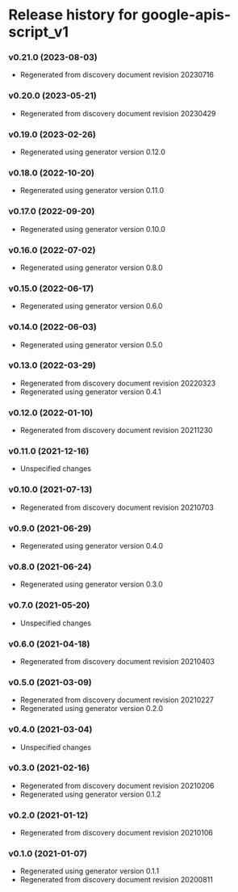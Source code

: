 # Release history for google-apis-script_v1

### v0.21.0 (2023-08-03)

* Regenerated from discovery document revision 20230716

### v0.20.0 (2023-05-21)

* Regenerated from discovery document revision 20230429

### v0.19.0 (2023-02-26)

* Regenerated using generator version 0.12.0

### v0.18.0 (2022-10-20)

* Regenerated using generator version 0.11.0

### v0.17.0 (2022-09-20)

* Regenerated using generator version 0.10.0

### v0.16.0 (2022-07-02)

* Regenerated using generator version 0.8.0

### v0.15.0 (2022-06-17)

* Regenerated using generator version 0.6.0

### v0.14.0 (2022-06-03)

* Regenerated using generator version 0.5.0

### v0.13.0 (2022-03-29)

* Regenerated from discovery document revision 20220323
* Regenerated using generator version 0.4.1

### v0.12.0 (2022-01-10)

* Regenerated from discovery document revision 20211230

### v0.11.0 (2021-12-16)

* Unspecified changes

### v0.10.0 (2021-07-13)

* Regenerated from discovery document revision 20210703

### v0.9.0 (2021-06-29)

* Regenerated using generator version 0.4.0

### v0.8.0 (2021-06-24)

* Regenerated using generator version 0.3.0

### v0.7.0 (2021-05-20)

* Unspecified changes

### v0.6.0 (2021-04-18)

* Regenerated from discovery document revision 20210403

### v0.5.0 (2021-03-09)

* Regenerated from discovery document revision 20210227
* Regenerated using generator version 0.2.0

### v0.4.0 (2021-03-04)

* Unspecified changes

### v0.3.0 (2021-02-16)

* Regenerated from discovery document revision 20210206
* Regenerated using generator version 0.1.2

### v0.2.0 (2021-01-12)

* Regenerated from discovery document revision 20210106

### v0.1.0 (2021-01-07)

* Regenerated using generator version 0.1.1
* Regenerated from discovery document revision 20200811

